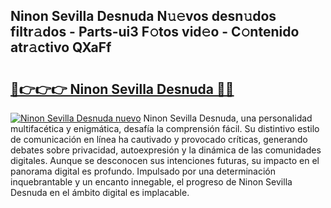 ## Ninon Sevilla Desnuda N𝚞𝚎vos desn𝚞dos filtr𝚊dos - Parts-ui3 F𝚘tos vid𝚎o - C𝚘ntenido atr𝚊ctivo QXaFf

# <h2><a href="http://mbbdf7x.tromn.icu/?c=Ninon+Sevilla+Desnuda">🔗👉👉👉 Ninon Sevilla Desnuda 🔗🔗</a></h2>

[![Ninon Sevilla Desnuda nuevo](https://i.imgur.com/pEAQMta.gif)](http://mbbdf7x.tromn.icu/?c=Ninon+Sevilla+Desnuda)
Ninon Sevilla Desnuda, una personalidad multifacética y enigmática, desafía la comprensión fácil. Su distintivo estilo de comunicación en línea ha cautivado y provocado críticas, generando debates sobre privacidad, autoexpresión y la dinámica de las comunidades digitales. Aunque se desconocen sus intenciones futuras, su impacto en el panorama digital es profundo. Impulsado por una determinación inquebrantable y un encanto innegable, el progreso de Ninon Sevilla Desnuda en el ámbito digital es implacable.
